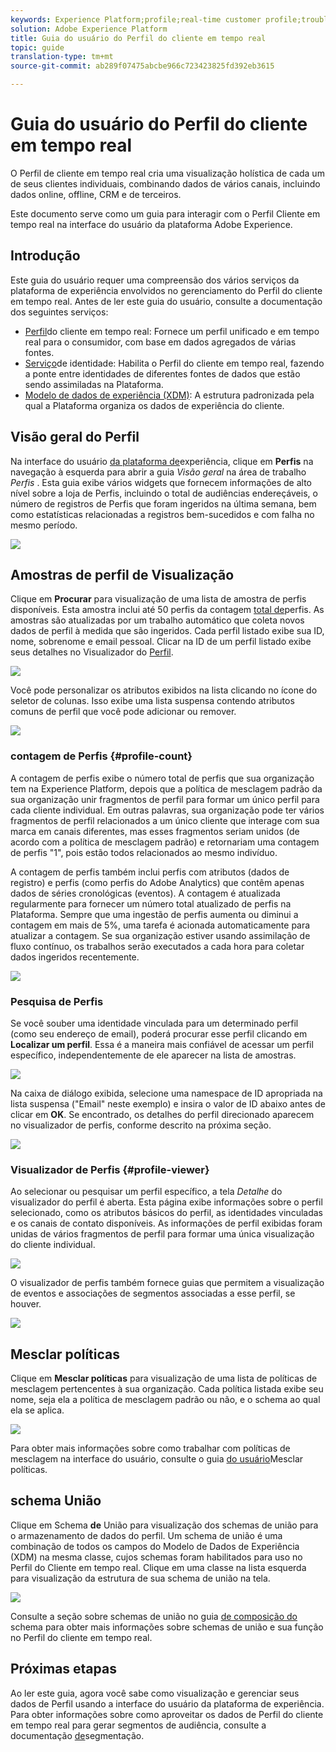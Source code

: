 ```yaml
---
keywords: Experience Platform;profile;real-time customer profile;troubleshooting;API
solution: Adobe Experience Platform
title: Guia do usuário do Perfil do cliente em tempo real
topic: guide
translation-type: tm+mt
source-git-commit: ab289f07475abcbe966c723423825fd392eb3615

---
```



# Guia do usuário do Perfil do cliente em tempo real

O Perfil de cliente em tempo real cria uma visualização holística de cada um de seus clientes individuais, combinando dados de vários canais, incluindo dados online, offline, CRM e de terceiros.

Este documento serve como um guia para interagir com o Perfil Cliente em tempo real na interface do usuário da plataforma Adobe Experience.

## Introdução

Este guia do usuário requer uma compreensão dos vários serviços da plataforma de experiência envolvidos no gerenciamento do Perfil do cliente em tempo real. Antes de ler este guia do usuário, consulte a documentação dos seguintes serviços:

* [Perfil](../home.md)do cliente em tempo real: Fornece um perfil unificado e em tempo real para o consumidor, com base em dados agregados de várias fontes.
* [Serviço](../../identity-service/home.md)de identidade: Habilita o Perfil do cliente em tempo real, fazendo a ponte entre identidades de diferentes fontes de dados que estão sendo assimiladas na Plataforma.
* [Modelo de dados de experiência (XDM)](../../xdm/home.md): A estrutura padronizada pela qual a Plataforma organiza os dados de experiência do cliente.

## Visão geral do Perfil

Na interface do usuário [da plataforma de](http://platform.adobe.com)experiência, clique em **Perfis** na navegação à esquerda para abrir a guia _Visão geral_ na área de trabalho _Perfis_ . Esta guia exibe vários widgets que fornecem informações de alto nível sobre a loja de Perfis, incluindo o total de audiências endereçáveis, o número de registros de Perfis que foram ingeridos na última semana, bem como estatísticas relacionadas a registros bem-sucedidos e com falha no mesmo período.

![](../images/user-guide/profile-overview.png)

## Amostras de perfil de Visualização

Clique em **Procurar** para visualização de uma lista de amostra de perfis disponíveis. Esta amostra inclui até 50 perfis da contagem [total de](#profile-count)perfis. As amostras são atualizadas por um trabalho automático que coleta novos dados de perfil à medida que são ingeridos. Cada perfil listado exibe sua ID, nome, sobrenome e email pessoal. Clicar na ID de um perfil listado exibe seus detalhes no Visualizador do [Perfil](#profile-viewer).

![](../images/user-guide/profile-samples.png)

Você pode personalizar os atributos exibidos na lista clicando no ícone do seletor de colunas. Isso exibe uma lista suspensa contendo atributos comuns de perfil que você pode adicionar ou remover.

![](../images/user-guide/column-selector.png)

### contagem de Perfis {#profile-count}

A contagem de perfis exibe o número total de perfis que sua organização tem na Experience Platform, depois que a política de mesclagem padrão da sua organização unir fragmentos de perfil para formar um único perfil para cada cliente individual. Em outras palavras, sua organização pode ter vários fragmentos de perfil relacionados a um único cliente que interage com sua marca em canais diferentes, mas esses fragmentos seriam unidos (de acordo com a política de mesclagem padrão) e retornariam uma contagem de perfis &quot;1&quot;, pois estão todos relacionados ao mesmo indivíduo.

A contagem de perfis também inclui perfis com atributos (dados de registro) e perfis (como perfis do Adobe Analytics) que contêm apenas dados de séries cronológicas (eventos). A contagem é atualizada regularmente para fornecer um número total atualizado de perfis na Plataforma. Sempre que uma ingestão de perfis aumenta ou diminui a contagem em mais de 5%, uma tarefa é acionada automaticamente para atualizar a contagem. Se sua organização estiver usando assimilação de fluxo contínuo, os trabalhos serão executados a cada hora para coletar dados ingeridos recentemente.

![](../images/user-guide/profile-count.png)

### Pesquisa de Perfis

Se você souber uma identidade vinculada para um determinado perfil (como seu endereço de email), poderá procurar esse perfil clicando em **Localizar um perfil**. Essa é a maneira mais confiável de acessar um perfil específico, independentemente de ele aparecer na lista de amostras.

![](../images/user-guide/find-a-profile.png)

Na caixa de diálogo exibida, selecione uma namespace de ID apropriada na lista suspensa (&quot;Email&quot; neste exemplo) e insira o valor de ID abaixo antes de clicar em **OK**. Se encontrado, os detalhes do perfil direcionado aparecem no visualizador de perfis, conforme descrito na próxima seção.

![](../images/user-guide/find-a-profile-details.png)

### Visualizador de Perfis {#profile-viewer}

Ao selecionar ou pesquisar um perfil específico, a tela _Detalhe_ do visualizador do perfil é aberta. Esta página exibe informações sobre o perfil selecionado, como os atributos básicos do perfil, as identidades vinculadas e os canais de contato disponíveis. As informações de perfil exibidas foram unidas de vários fragmentos de perfil para formar uma única visualização do cliente individual.

![](../images/user-guide/profile-viewer-detail.png)

O visualizador de perfis também fornece guias que permitem a visualização de eventos e associações de segmentos associadas a esse perfil, se houver.

![](../images/user-guide/profile-viewer-events-seg.png)

## Mesclar políticas

Clique em **Mesclar políticas** para visualização de uma lista de políticas de mesclagem pertencentes à sua organização. Cada política listada exibe seu nome, seja ela a política de mesclagem padrão ou não, e o schema ao qual ela se aplica.

![](../images/user-guide/profile-merge-policies.png)

Para obter mais informações sobre como trabalhar com políticas de mesclagem na interface do usuário, consulte o guia [do usuário](merge-policies.md)Mesclar políticas.

## schema União

Clique em Schema **de** União para visualização dos schemas de união para o armazenamento de dados do perfil. Um schema de união é uma combinação de todos os campos do Modelo de Dados de Experiência (XDM) na mesma classe, cujos schemas foram habilitados para uso no Perfil do Cliente em tempo real. Clique em uma classe na lista esquerda para visualização da estrutura de sua schema de união na tela.

![](../images/user-guide/profile-union-schema.png)

Consulte a seção sobre schemas de união no guia [de composição do](../../xdm/schema/composition.md) schema para obter mais informações sobre schemas de união e sua função no Perfil do cliente em tempo real.

## Próximas etapas

Ao ler este guia, agora você sabe como visualização e gerenciar seus dados de Perfil usando a interface do usuário da plataforma de experiência. Para obter informações sobre como aproveitar os dados de Perfil do cliente em tempo real para gerar segmentos de audiência, consulte a documentação [de](../../segmentation/home.md)segmentação.